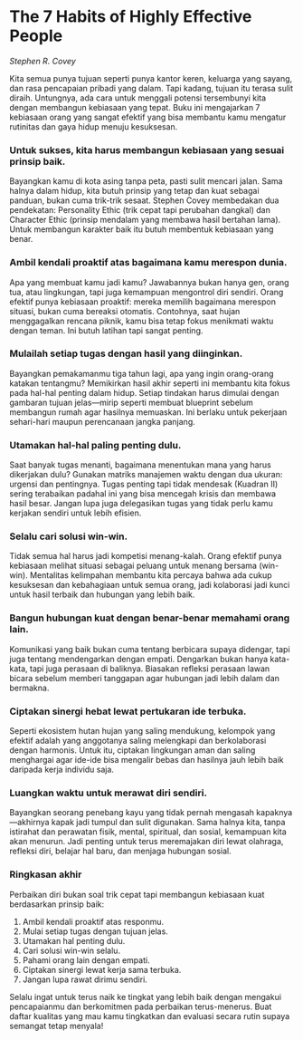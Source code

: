 # The 7 Habits of Highly Effective People  
*Stephen R. Covey*

Kita semua punya tujuan seperti punya kantor keren, keluarga yang sayang, dan rasa pencapaian pribadi yang dalam. Tapi kadang, tujuan itu terasa sulit diraih. Untungnya, ada cara untuk menggali potensi tersembunyi kita dengan membangun kebiasaan yang tepat. Buku ini mengajarkan 7 kebiasaan orang yang sangat efektif yang bisa membantu kamu mengatur rutinitas dan gaya hidup menuju kesuksesan.

### Untuk sukses, kita harus membangun kebiasaan yang sesuai prinsip baik.  
Bayangkan kamu di kota asing tanpa peta, pasti sulit mencari jalan. Sama halnya dalam hidup, kita butuh prinsip yang tetap dan kuat sebagai panduan, bukan cuma trik-trik sesaat. Stephen Covey membedakan dua pendekatan: Personality Ethic (trik cepat tapi perubahan dangkal) dan Character Ethic (prinsip mendalam yang membawa hasil bertahan lama). Untuk membangun karakter baik itu butuh membentuk kebiasaan yang benar.

### Ambil kendali proaktif atas bagaimana kamu merespon dunia.  
Apa yang membuat kamu jadi kamu? Jawabannya bukan hanya gen, orang tua, atau lingkungan, tapi juga kemampuan mengontrol diri sendiri. Orang efektif punya kebiasaan proaktif: mereka memilih bagaimana merespon situasi, bukan cuma bereaksi otomatis. Contohnya, saat hujan menggagalkan rencana piknik, kamu bisa tetap fokus menikmati waktu dengan teman. Ini butuh latihan tapi sangat penting.

### Mulailah setiap tugas dengan hasil yang diinginkan.  
Bayangkan pemakamanmu tiga tahun lagi, apa yang ingin orang-orang katakan tentangmu? Memikirkan hasil akhir seperti ini membantu kita fokus pada hal-hal penting dalam hidup. Setiap tindakan harus dimulai dengan gambaran tujuan jelas—mirip seperti membuat blueprint sebelum membangun rumah agar hasilnya memuaskan. Ini berlaku untuk pekerjaan sehari-hari maupun perencanaan jangka panjang.

### Utamakan hal-hal paling penting dulu.  
Saat banyak tugas menanti, bagaimana menentukan mana yang harus dikerjakan dulu? Gunakan matriks manajemen waktu dengan dua ukuran: urgensi dan pentingnya. Tugas penting tapi tidak mendesak (Kuadran II) sering terabaikan padahal ini yang bisa mencegah krisis dan membawa hasil besar. Jangan lupa juga delegasikan tugas yang tidak perlu kamu kerjakan sendiri untuk lebih efisien.

### Selalu cari solusi win-win.  
Tidak semua hal harus jadi kompetisi menang-kalah. Orang efektif punya kebiasaan melihat situasi sebagai peluang untuk menang bersama (win-win). Mentalitas kelimpahan membantu kita percaya bahwa ada cukup kesuksesan dan kebahagiaan untuk semua orang, jadi kolaborasi jadi kunci untuk hasil terbaik dan hubungan yang lebih baik.

### Bangun hubungan kuat dengan benar-benar memahami orang lain.  
Komunikasi yang baik bukan cuma tentang berbicara supaya didengar, tapi juga tentang mendengarkan dengan empati. Dengarkan bukan hanya kata-kata, tapi juga perasaan di baliknya. Biasakan refleksi perasaan lawan bicara sebelum memberi tanggapan agar hubungan jadi lebih dalam dan bermakna.

### Ciptakan sinergi hebat lewat pertukaran ide terbuka.  
Seperti ekosistem hutan hujan yang saling mendukung, kelompok yang efektif adalah yang anggotanya saling melengkapi dan berkolaborasi dengan harmonis. Untuk itu, ciptakan lingkungan aman dan saling menghargai agar ide-ide bisa mengalir bebas dan hasilnya jauh lebih baik daripada kerja individu saja.

### Luangkan waktu untuk merawat diri sendiri.  
Bayangkan seorang penebang kayu yang tidak pernah mengasah kapaknya—akhirnya kapak jadi tumpul dan sulit digunakan. Sama halnya kita, tanpa istirahat dan perawatan fisik, mental, spiritual, dan sosial, kemampuan kita akan menurun. Jadi penting untuk terus meremajakan diri lewat olahraga, refleksi diri, belajar hal baru, dan menjaga hubungan sosial.

### Ringkasan akhir  
Perbaikan diri bukan soal trik cepat tapi membangun kebiasaan kuat berdasarkan prinsip baik:  
1. Ambil kendali proaktif atas responmu.  
2. Mulai setiap tugas dengan tujuan jelas.  
3. Utamakan hal penting dulu.  
4. Cari solusi win-win selalu.  
5. Pahami orang lain dengan empati.  
6. Ciptakan sinergi lewat kerja sama terbuka.  
7. Jangan lupa rawat dirimu sendiri.

Selalu ingat untuk terus naik ke tingkat yang lebih baik dengan mengakui pencapaianmu dan berkomitmen pada perbaikan terus-menerus. Buat daftar kualitas yang mau kamu tingkatkan dan evaluasi secara rutin supaya semangat tetap menyala!